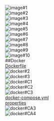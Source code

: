 ![image#1](figures/image1.JPG)
<br>
![image#2](figures/image2.JPG)
<br>
![image#3](figures/image3.JPG)
<br>
![image#4](figures/image4.JPG)
<br>
![image#5](figures/image5.JPG)
<br>
![image#6](figures/image6.JPG)
<br>
![image#7](figures/image7.JPG)
<br>
![image#8](figures/image8fixedCoordinates.JPG)
<br>
![image#9](figures/image9fixedtravis.JPG)
<br>
![image#10](figures/image10fixedgit.JPG)
<br>
##Docker
<br>
[Dockerfile](https://github.com/alexDev-92/spring-petclinic/blob/master/Dockerfile) 
<br>
![docker#2](figures/docker2.JPG)
<br>
![docker#3](figures/docker3.JPG)
<br>
![docker#C1](figures/dockerC1.JPG)
<br>
![docker#C2](figures/dockerC2.JPG)
<br>
![docker#C3](figures/dockerC3.JPG)
<br>
[docker-compose.yml](https://github.com/alexDev-92/spring-petclinic/blob/master/docker-compose.yml)
<br>
[properties](https://github.com/alexDev-92/spring-petclinic/blob/master/src/main/resources/application-mysql.properties)
<br>
![docker#CA3](figures/dockerCA3.JPG)
<br>
![docker#CA4](figures/dockerCA4.JPG)

